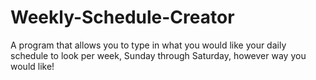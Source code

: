 # Weekly-Schedule-Creator
A program that allows you to type in what you would like your daily schedule to look per week, Sunday through Saturday, however way you would like!
